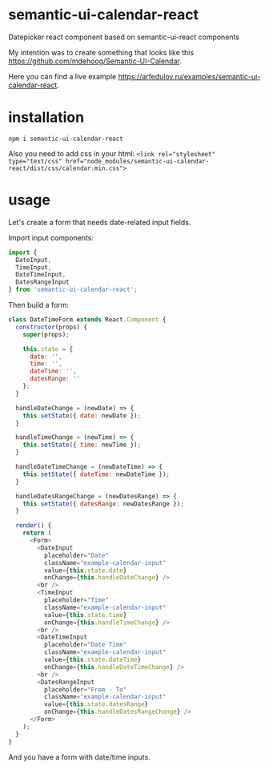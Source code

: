 # semantic-ui-calendar-react
Datepicker react component based on semantic-ui-react components

My intention was to create something that looks like this https://github.com/mdehoog/Semantic-UI-Calendar.

Here you can find a live example https://arfedulov.ru/examples/semantic-ui-calendar-react.

# installation
``npm i semantic-ui-calendar-react``

Also you need to add css in your html:
``<link rel="stylesheet" type="text/css" href="node_modules/semantic-ui-calendar-react/dist/css/calendar.min.css">``

# usage
Let's create a form that needs date-related input fields.

Import input components:
```javascript
import {
  DateInput,
  TimeInput,
  DateTimeInput,
  DatesRangeInput
} from 'semantic-ui-calendar-react';
```
Then build a form:
```javascript
class DateTimeForm extends React.Component {
  constructor(props) {
    super(props);

    this.state = {
      date: '',
      time: '',
      dateTime: '',
      datesRange: ''
    };
  }

  handleDateChange = (newDate) => {
    this.setState({ date: newDate });
  }

  handleTimeChange = (newTime) => {
    this.setState({ time: newTime });
  }

  handleDateTimeChange = (newDateTime) => {
    this.setState({ dateTime: newDateTime });
  }

  handleDatesRangeChange = (newDatesRange) => {
    this.setState({ datesRange: newDatesRange });
  }

  render() {
    return (
      <Form>
        <DateInput
          placeholder="Date"
          className="example-calendar-input"
          value={this.state.date}
          onChange={this.handleDateChange} />
        <br />
        <TimeInput
          placeholder="Time"
          className="example-calendar-input"
          value={this.state.time}
          onChange={this.handleTimeChange} />
        <br />
        <DateTimeInput
          placeholder="Date Time"
          className="example-calendar-input"
          value={this.state.dateTime}
          onChange={this.handleDateTimeChange} />
        <br />
        <DatesRangeInput
          placeholder="From - To"
          className="example-calendar-input"
          value={this.state.datesRange}
          onChange={this.handleDatesRangeChange} />
      </Form>
    );
  }
}
```
And you have a form with date/time inputs.
